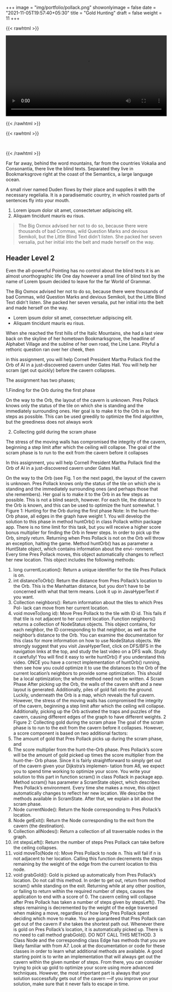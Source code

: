 +++
image = "img/portfolio/pollack.png"
showonlyimage = false
date = "2021-11-05T19:57:40+05:30"
title = "Gold Hunting"
draft = false
weight = 11
+++

<!--more-->

{{< rawhtml >}} 

<video controls width=100%>
    <source src="/videos/crossword.mp4"
            type="video/mp4">
    Sorry, your browser doesn't support embedded videos.
</video>

{{< /rawhtml >}}

{{< rawhtml >}} 
<p> &nbsp; </p>
{{< /rawhtml >}}

Far far away, behind the word mountains, far from the countries Vokalia and Consonantia, there live the blind texts. Separated they live in Bookmarksgrove right at the coast of the Semantics, a large language ocean.

A small river named Duden flows by their place and supplies it with the necessary regelialia. It is a paradisematic country, in which roasted parts of sentences fly into your mouth.

1. Lorem ipsum dolor sit amet, consectetuer adipiscing elit.
2. Aliquam tincidunt mauris eu risus.

> The Big Oxmox advised her not to do so, because there were thousands of bad Commas, wild Question Marks and devious Semikoli, but the Little Blind Text didn't listen. She packed her seven versalia, put her initial into the belt and made herself on the way.

## Header Level 2

Even the all-powerful Pointing has no control about the blind texts it is an almost unorthographic life One day however a small line of blind text by the name of Lorem Ipsum decided to leave for the far World of Grammar.

The Big Oxmox advised her not to do so, because there were thousands of bad Commas, wild Question Marks and devious Semikoli, but the Little Blind Text didn't listen. She packed her seven versalia, put her initial into the belt and made herself on the way.

* Lorem ipsum dolor sit amet, consectetuer adipiscing elit.
* Aliquam tincidunt mauris eu risus.

When she reached the first hills of the Italic Mountains, she had a last view back on the skyline of her hometown Bookmarksgrove, the headline of Alphabet Village and the subline of her own road, the Line Lane. Pityful a rethoric question ran over her cheek, then  


in this assignment, you will help Cornell President Martha Pollack find the Orb of AI in a just-discovered
cavern under Gates Hall. You will help her scram (get out quickly) before the cavern collapses.

The assignment has two phases;

1.Finding for the Orb during the first phase

On the way to the Orb, the layout of the cavern is unknown. Pres Pollack knows only the status of the tile on which she is standing and the immediately surrounding ones. Her goal is to make it to the Orb in as few steps as possible.
This can be used greedily to optimize the find algorithm, but the greediness does not always work

2. Collecting gold during the scram phase

The stress of the moving walls has compromised the integrity of the cavern, beginning a step limit after
which the ceiling will collapse. The goal of the scram phase is to run to the exit from the cavern before it collapses

In this assignment, you will help Cornell President Martha Pollack find the Orb of AI in a just-discovered
cavern under Gates Hall.



On the way to the Orb (see Fig. 1 on the next page), the layout of the cavern is unknown. Pres Pollack
knows only the status of the tile on which she is standing and the immediately surrounding ones (and
perhaps those that she remembers). Her goal is to make it to the Orb in as few steps as possible.
This is not a blind search, however. For each tile, the distance to the Orb is known, and this can be used
to optimize the hunt somewhat.
1
Figure 1: Hunting for the Orb during the first phase
Note: In the hunt-the-Orb phase, all edges in the graph have weight 1.
You will develop the solution to this phase in method huntOrb() in class Pollack within package
app. There is no time limit for this task, but you will receive a higher score bonus multiplier for finding the
Orb in fewer steps. In order to pick up the Orb, simply return. Returning when Pres Pollack is not on the
Orb will throw an exception, halting the game.
Method huntOrb() has as parameter a HuntState object, which contains information about the envi-
ronment. Every time Pres Pollack moves, this object automatically changes to reflect her new location. This
object includes the following methods:
1. long currentLocation(): Return a unique identifier for the tile Pres Pollack is on.
2. int distanceToOrb(): Return the distance from Pres Pollack’s location to the Orb. This is the
Manhattan distance, but you don’t have to be concerned with what that term means. Look it up in
JavaHyperText if you want.
3. Collection<NodeStatus> neighbors(): Return information about the tiles to which Pres Pol-
lack can move from her current location.
4. void moveTo(long id): Move Pres Pollack to the tile with ID id. This fails if that tile is not
adjacent to her current location.
Function neighbors() returns a collection of NodeStatus objects. This object contains, for each
neighbor, the ID corresponding to that neighbor, as well as the neighbor’s distance to the Orb. You can
examine the documentation for this class for more information on how to use NodeStatus objects.
We strongly suggest that you visit JavaHyperText, click on DFS/BFS in the navigation links at the top,
and study the last video on a DFS walk. Study it carefully! You will find it easy to write huntOrb() if you
understand this video.
ONCE you have a correct implementation of huntOrb() running, then see how you could optimize
it to use the distances to the Orb of the current location’s neighbors to provide some optimization. This
should be a local optimization; the whole method need not be written.
4 Scram Phase
After picking up the Orb, the walls of the cavern shift and a new layout is generated. Additionally, piles of
gold fall onto the ground. Luckily, underneath the Orb is a map, which reveals the full cavern. However,
the stress of the moving walls has compromised the integrity of the cavern, beginning a step limit after
which the ceiling will collapse. Additionally, picking up the Orb activated the traps and puzzles of the
cavern, causing different edges of the graph to have different weights.
2
Figure 2: Collecting gold during the scram phase
The goal of the scram phase is to run to the exit from the cavern before it collapses. However, a score
component is based on two additional factors:
1. The amount of gold that Pres Pollack picks up during the scram phase, and
2. The score multiplier from the hunt-the-Orb phase.
Pres Pollack’s score will be the amount of gold picked up times the score multiplier from the hunt-the-
Orb phase. Since it is fairly straightforward to simply get out of the cavern given your Dijkstra’s implemen-
tation from A6, we expect you to spend time working to optimize your score.
You write your solution to this part in function scram() in class Pollack in package app. Method
scram() has parameter a ScramState object, which describes Pres Pollack’s environment. Every time
she makes a move, this object automatically changes to reflect her new location. We describe the methods
available in ScramState. After that, we explain a bit about the scram phase.
1. Node currentNode(): Return the Node corresponding to Pres Pollack’s location.
2. Node getExit(): Return the Node corresponding to the exit from the cavern (the destination).
3. Collection<Node> allNodes(): Return a collection of all traversable nodes in the graph.
4. int stepsLeft(): Return the number of steps Pres Pollack can take before the ceiling collapses.
5. void moveTo(Node n): Move Pres Pollack to node n. This will fail if n is not adjacent to her
location. Calling this function decrements the steps remaining by the weight of the edge from the
current location to this node.
6. void grabGold(): Gold is picked up automatically from Pres Pollack’s location. Do not call this
method.
In order to get out, return from method scram() while standing on the exit. Returning while at any
other position, or failing to return within the required number of steps, causes the application to end with
a score of 0.
The cavern ceiling will collapse after Pres Pollack has taken a number of steps given by stepsLeft().
The steps remaining is decremented by the weight of the edge traversed when making a move, regardless
of how long Pres Pollack spent deciding which move to make. You are guaranteed that Pres Pollack can get
out of the cavern if she takes the shortest path out.
Whenever there is gold on Pres Pollack’s location, it is automatically picked up. There is no need to call
method grabGold(). DO NOT CALL THIS METHOD.
3
Class Node and the corresponding class Edge has methods that you are likely familiar with from A7.
Look at the documentation or code for these classes in order to learn what additional methods are available.
A good starting point is to write an implementation that will always get out the cavern within the given
number of steps. From there, you can consider trying to pick up gold to optimize your score using more
advanced techniques. However, the most important part is always that your solution successfully gets out
of the cavern —if you improve on your solution, make sure that it never fails to escape in time.




